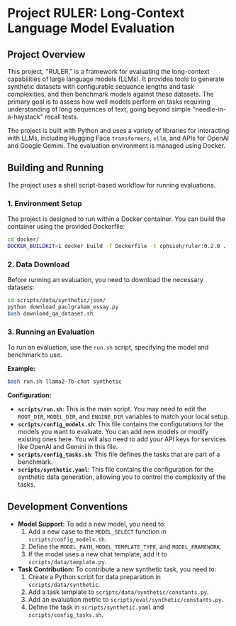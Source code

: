# Project RULER: Long-Context Language Model Evaluation

## Project Overview

This project, "RULER," is a framework for evaluating the long-context capabilities of large language models (LLMs). It provides tools to generate synthetic datasets with configurable sequence lengths and task complexities, and then benchmark models against these datasets. The primary goal is to assess how well models perform on tasks requiring understanding of long sequences of text, going beyond simple "needle-in-a-haystack" recall tests.

The project is built with Python and uses a variety of libraries for interacting with LLMs, including Hugging Face `transformers`, `vllm`, and APIs for OpenAI and Google Gemini. The evaluation environment is managed using Docker.

## Building and Running

The project uses a shell script-based workflow for running evaluations.

### 1. Environment Setup

The project is designed to run within a Docker container. You can build the container using the provided Dockerfile:

```bash
cd docker/
DOCKER_BUILDKIT=1 docker build -f Dockerfile -t cphsieh/ruler:0.2.0 .
```

### 2. Data Download

Before running an evaluation, you need to download the necessary datasets:

```bash
cd scripts/data/synthetic/json/
python download_paulgraham_essay.py
bash download_qa_dataset.sh
```

### 3. Running an Evaluation

To run an evaluation, use the `run.sh` script, specifying the model and benchmark to use.

**Example:**

```bash
bash run.sh llama2-7b-chat synthetic
```

**Configuration:**

*   **`scripts/run.sh`**: This is the main script. You may need to edit the `ROOT_DIR`, `MODEL_DIR`, and `ENGINE_DIR` variables to match your local setup.
*   **`scripts/config_models.sh`**: This file contains the configurations for the models you want to evaluate. You can add new models or modify existing ones here. You will also need to add your API keys for services like OpenAI and Gemini in this file.
*   **`scripts/config_tasks.sh`**: This file defines the tasks that are part of a benchmark.
*   **`scripts/synthetic.yaml`**: This file contains the configuration for the synthetic data generation, allowing you to control the complexity of the tasks.

## Development Conventions

*   **Model Support:** To add a new model, you need to:
    1.  Add a new case to the `MODEL_SELECT` function in `scripts/config_models.sh`.
    2.  Define the `MODEL_PATH`, `MODEL_TEMPLATE_TYPE`, and `MODEL_FRAMEWORK`.
    3.  If the model uses a new chat template, add it to `scripts/data/template.py`.
*   **Task Contribution:** To contribute a new synthetic task, you need to:
    1.  Create a Python script for data preparation in `scripts/data/synthetic`.
    2.  Add a task template to `scripts/data/synthetic/constants.py`.
    3.  Add an evaluation metric to `scripts/eval/synthetic/constants.py`.
    4.  Define the task in `scripts/synthetic.yaml` and `scripts/config_tasks.sh`.
